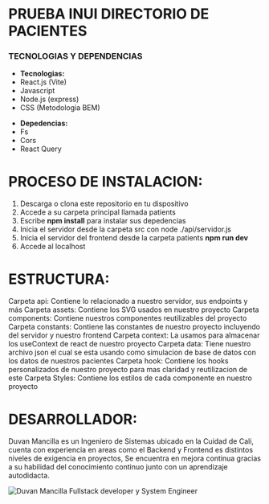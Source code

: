 # PRUEBA INUI DIRECTORIO DE PACIENTES

<h3>TECNOLOGIAS Y DEPENDENCIAS</h3>
<ul>
  <li><b>Tecnologias:</b></li>
  <li>React.js (Vite)</li>
  <li>Javascript</li>
  <li>Node.js (express)</li>
  <li>CSS (Metodologia BEM)</li>
</ul>
<ul>
  <li><b>Depedencias:</b></li>
  <li>Fs</li>
  <li>Cors</li>
  <li>React Query</li>
</ul>

# PROCESO DE INSTALACION:

<ol>
  <li>Descarga o clona este repositorio en tu dispositivo</li>
  <li>Accede a su carpeta principal llamada patients</li>
  <li>Escribe <b>npm install</b> para instalar sus depedencias</li>
  <li>Inicia el servidor desde la carpeta src con node ./api/servidor.js</li>
  <li>Inicia el servidor del frontend desde la carpeta patients <b>npm run dev</b></li>
  <li>Accede al localhost</li>
</ol>

# ESTRUCTURA:

Carpeta api: Contiene lo relacionado a nuestro servidor, sus endpoints y más
Carpeta assets: Contiene los SVG usados en nuestro proyecto
Carpeta components: Contiene nuestros componentes reutilizables del proyecto
Carpeta constants: Contiene las constantes de nuestro proyecto incluyendo del servidor y nuestro frontend
Carpeta context: La usamos para almacenar los useContext de react de nuestro proyecto
Carpeta data: Tiene nuestro archivo json el cual se esta usando como simulacion de base de datos con los datos de nuestros pacientes
Carpeta hook: Contiene los hooks personalizados de nuestro proyecto para mas claridad y reutilizacion de este
Carpeta Styles: Contiene los estilos de cada componente en nuestro proyecto


# DESARROLLADOR:

<p>Duvan Mancilla es un Ingeniero de Sistemas ubicado en la Cuidad de Cali, cuenta con experiencia en areas como el Backend y Frontend es distintos niveles de exigencia en proyectos,
  Se encuentra en mejora continua gracias a su habilidad del conocimiento continuo junto con un aprendizaje autodidacta.
</p>

<img src="https://media.licdn.com/dms/image/v2/D4E03AQFdT9DuKzDuYw/profile-displayphoto-shrink_200_200/profile-displayphoto-shrink_200_200/0/1723828484621?e=1744848000&v=beta&t=AdV0zfvmvlV4DVz4C3Zd4iKLJztafRsogv-On389kdo" alt="Duvan Mancilla Fullstack developer y System Engineer" />
